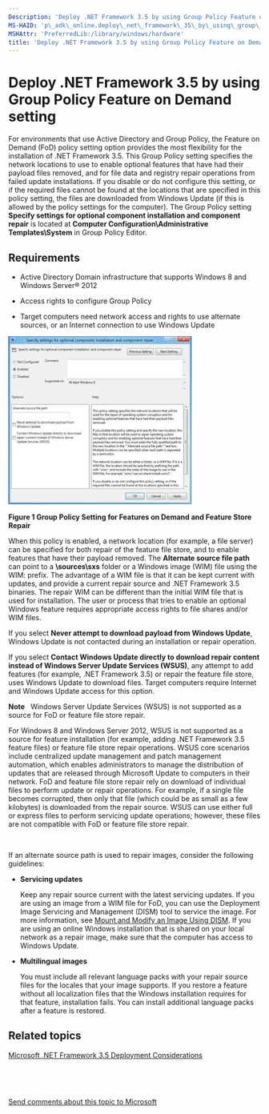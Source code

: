 ```yaml
---
Description: 'Deploy .NET Framework 3.5 by using Group Policy Feature on Demand setting'
MS-HAID: 'p\_adk\_online.deploy\_net\_framework\_35\_by\_using\_group\_policy\_feature\_on\_demand\_setting'
MSHAttr: 'PreferredLib:/library/windows/hardware'
title: 'Deploy .NET Framework 3.5 by using Group Policy Feature on Demand setting'
---
```


# Deploy .NET Framework 3.5 by using Group Policy Feature on Demand setting


For environments that use Active Directory and Group Policy, the Feature on Demand (FoD) policy setting option provides the most flexibility for the installation of .NET Framework 3.5. This Group Policy setting specifies the network locations to use to enable optional features that have had their payload files removed, and for file data and registry repair operations from failed update installations. If you disable or do not configure this setting, or if the required files cannot be found at the locations that are specified in this policy setting, the files are downloaded from Windows Update (if this is allowed by the policy settings for the computer). The Group Policy setting **Specify settings for optional component installation and component repair** is located at **Computer Configuration\\Administrative Templates\\System** in Group Policy Editor.

## <span id="Requirements"></span><span id="requirements"></span><span id="REQUIREMENTS"></span>Requirements


-   Active Directory Domain infrastructure that supports Windows 8 and Windows Server® 2012

-   Access rights to configure Group Policy

-   Target computers need network access and rights to use alternate sources, or an Internet connection to use Windows Update

![group policy setting features on demand](images/gpsettingfeaturesondemand.jpg)

**Figure 1 Group Policy Setting for Features on Demand and Feature Store Repair**

When this policy is enabled, a network location (for example, a file server) can be specified for both repair of the feature file store, and to enable features that have their payload removed. The **Alternate source file path** can point to a **\\sources\\sxs** folder or a Windows image (WIM) file using the WIM: prefix. The advantage of a WIM file is that it can be kept current with updates, and provide a current repair source and .NET Framework 3.5 binaries. The repair WIM can be different than the initial WIM file that is used for installation. The user or process that tries to enable an optional Windows feature requires appropriate access rights to file shares and/or WIM files.

If you select **Never attempt to download payload from Windows Update**, Windows Update is not contacted during an installation or repair operation.

If you select **Contact Windows Update directly to download repair content instead of Windows Server Update Services (WSUS)**, any attempt to add features (for example, .NET Framework 3.5) or repair the feature file store, uses Windows Update to download files. Target computers require Internet and Windows Update access for this option.

**Note**  
Windows Server Update Services (WSUS) is not supported as a source for FoD or feature file store repair.

For Windows 8 and Windows Server 2012, WSUS is not supported as a source for feature installation (for example, adding .NET Framework 3.5 feature files) or feature file store repair operations. WSUS core scenarios include centralized update management and patch management automation, which enables administrators to manage the distribution of updates that are released through Microsoft Update to computers in their network. FoD and feature file store repair rely on download of individual files to perform update or repair operations. For example, if a single file becomes corrupted, then only that file (which could be as small as a few kilobytes) is downloaded from the repair source. WSUS can use either full or express files to perform servicing update operations; however, these files are not compatible with FoD or feature file store repair.

 

If an alternate source path is used to repair images, consider the following guidelines:

-   **Servicing updates**

    Keep any repair source current with the latest servicing updates. If you are using an image from a WIM file for FoD, you can use the Deployment Image Servicing and Management (DISM) tool to service the image. For more information, see [Mount and Modify an Image Using DISM](http://go.microsoft.com/fwlink/p/?linkid=329973). If you are using an online Windows installation that is shared on your local network as a repair image, make sure that the computer has access to Windows Update.

-   **Multilingual images**

    You must include all relevant language packs with your repair source files for the locales that your image supports. If you restore a feature without all localization files that the Windows installation requires for that feature, installation fails. You can install additional language packs after a feature is restored.

## <span id="related_topics"></span>Related topics


[Microsoft .NET Framework 3.5 Deployment Considerations](microsoft-net-framework-35-deployment-considerations.md)

 

 

[Send comments about this topic to Microsoft](mailto:wsddocfb@microsoft.com?subject=Documentation%20feedback%20%5Bp_adk_online\p_adk_online%5D:%20Deploy%20.NET%20Framework%203.5%20by%20using%20Group%20Policy%20Feature%20on%20Demand%20setting%20%20RELEASE:%20%284/11/2016%29&body=%0A%0APRIVACY%20STATEMENT%0A%0AWe%20use%20your%20feedback%20to%20improve%20the%20documentation.%20We%20don't%20use%20your%20email%20address%20for%20any%20other%20purpose,%20and%20we'll%20remove%20your%20email%20address%20from%20our%20system%20after%20the%20issue%20that%20you're%20reporting%20is%20fixed.%20While%20we're%20working%20to%20fix%20this%20issue,%20we%20might%20send%20you%20an%20email%20message%20to%20ask%20for%20more%20info.%20Later,%20we%20might%20also%20send%20you%20an%20email%20message%20to%20let%20you%20know%20that%20we've%20addressed%20your%20feedback.%0A%0AFor%20more%20info%20about%20Microsoft's%20privacy%20policy,%20see%20http://privacy.microsoft.com/default.aspx. "Send comments about this topic to Microsoft")




